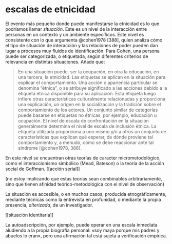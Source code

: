 # escalas de etnicidad
<!--
Situación
Hábito
Ritual
Coyunturas
Hechos sociales totales como guerras, intervenciones, invasiones
Eventos conmemorativos
-->

El evento más pequeño donde puede manifestarse la etnicidad es lo que podríamos llamar *situación*. Este es un nivel de la interacción entre personas en un contexto y un ambiente específicos. Este nivel es consistente con lo que argumenta @cohen1978 [388], quien analiza cómo el tipo de situación de interacción y las relaciones de poder pueden dan lugar a procesos muy fluidos de identificación. Para Cohen, una persona puede ser categorizada, o etiquetada, según diferentes criterios de relevancia en distintas situaciones. Añade que:

> En una situación puede. ser la ocupación, en otra la educación, en una tercera, la etnicidad. Las etiquetas se aplican en la situación para explicar el comportamiento. Una acción o apariencia particular se denomina “étnica”, o se atribuye significado a las acciones debido a la etiqueta étnica disponible para su aplicación. Esta etiqueta luego infiere otras características culturalmente relacionadas y proporciona una explicación, un origen en la socialización y la tradición sobre el comportamiento de los actores. Un conjunto similar de categorías puede basarse en etiquetas no étnicas, por ejemplo, educación u ocupación. El nivel de escala de confrontación en la situación generalmente determina el nivel de escala de inclusión étnica. La etiqueta utilizada proporciona a uno mismo y/o a otros un conjunto de características que explican qué esperar, de dónde proviene tal comportamiento y, a menudo, cómo se debe reaccionar ante tal síndrome [@cohen1978, 388].

En este nivel se encuentran otras teorías de caracter micrometodológico, como el interaccionismo simbólico (Mead, Bateson) o la teoría de la acción social de Goffman. [[acción serial]]

(no estoy implicando que estas teorías sean combinables arbitrariamente, sino que tienen afinidad teórico-metodológica con el nivel de observación)

La situación es accesible, o en muchos casos, producida etnográficamente, mediante técnicas como la entrevista en profunidad, o mediante la propia presencia, *alterizada*, de un investigador. 

[[situación identitaria]]



La autoadscripción, por ejemplo, puede operar en una escala inmediata aludiendo a la propia biografía personal: «soy maya porque mis padres y abuelos lo eran», pero una afirmación tal está sujeta a verificación empírica.


